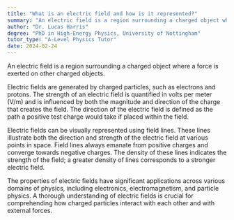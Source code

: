 ```yaml
---
title: "What is an electric field and how is it represented?"
summary: "An electric field is a region surrounding a charged object where a force is exerted on other charged objects."
author: "Dr. Lucas Harris"
degree: "PhD in High-Energy Physics, University of Nottingham"
tutor_type: "A-Level Physics Tutor"
date: 2024-02-24
---
```


An electric field is a region surrounding a charged object where a force is exerted on other charged objects.

Electric fields are generated by charged particles, such as electrons and protons. The strength of an electric field is quantified in volts per meter ($\text{V/m}$) and is influenced by both the magnitude and direction of the charge that creates the field. The direction of the electric field is defined as the path a positive test charge would take if placed within the field.

Electric fields can be visually represented using field lines. These lines illustrate both the direction and strength of the electric field at various points in space. Field lines always emanate from positive charges and converge towards negative charges. The density of these lines indicates the strength of the field; a greater density of lines corresponds to a stronger electric field.

The properties of electric fields have significant applications across various domains of physics, including electronics, electromagnetism, and particle physics. A thorough understanding of electric fields is crucial for comprehending how charged particles interact with each other and with external forces.
    